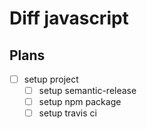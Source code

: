 # Diff javascript

## Plans

- [ ] setup project
  - [ ] setup semantic-release
  - [ ] setup npm package
  - [ ] setup travis ci
